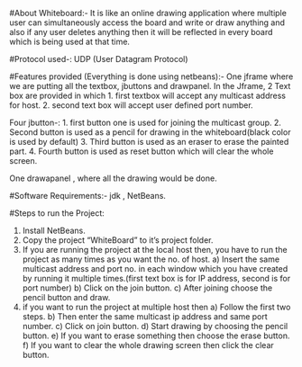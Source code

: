 #About Whiteboard:-
  It is like an online drawing application where multiple user can simultaneously access the board and write or draw anything and also if any user deletes anything then it will be reflected in every board which is being used at that time.

#Protocol used-: UDP (User Datagram Protocol)

#Features provided (Everything is done using netbeans):-
  One jframe where we are putting all the textbox, jbuttons and drawpanel.
  In the Jframe, 2 Text box  are provided in which
    1.	 first textbox will accept any multicast address for host.
    2.	 second text box will accept user defined port number.
    
  Four jbutton-: 
    1.	first button one is used for joining the multicast group.
    2.	Second button is used as a pencil for drawing in the whiteboard(black color is used by default)
    3.	Third button is used as an eraser to erase the painted part.
    4.	Fourth button is used as reset button which will clear the whole screen.
    
  One drawapanel , where all the drawing would be done.
  

#Software Requirements:- jdk , NetBeans.

#Steps to run the Project:
1.	Install NetBeans.
2.	Copy the project “WhiteBoard” to it’s project folder.
3.	If you are running the project at the local host then, you have to run the project as many times as you want the no. of host.
  a)	Insert the same multicast address and port no. in each window which you have created by running it multiple times.(first text box is for IP address, second is for port number)
  b)	Click on the join button.
  c)	After joining choose the pencil button and draw.
4.	if you want to run the project at multiple host then 
  a)	Follow the first two steps.
  b)	Then enter the same multicast ip address and same port number.
  c)	Click on join button.
  d)	Start drawing by choosing the pencil button.
  e)	If you want to erase something then choose the erase button.
  f)	If you want to clear the whole drawing screen then click the clear button.




